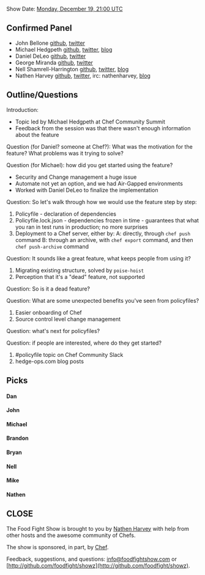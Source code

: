 Show Date:  [Monday, December 19, 21:00 UTC](http://everytimezone.com/#2016-12-19,540,cn3)

Confirmed Panel<a name="panel"></a>
-----
* John Bellone [github](https://github.com/johnbellone), [twitter](https://twitter.com/johnbellone)
* Michael Hedgpeth [github](https://github.com/mhedgpeth), [twitter](https://github.com/mhedgpeth), [blog](http://hedge-ops.com/)
* Daniel DeLeo [github](https://github.com/danielsdeleo), [twitter](http://twitter.com/kallistec)
* George Miranda [github](https://github.com/gmiranda23), [twitter](https://twitter.com/gmiranda23)
* Nell Shamrell-Harrington [github](https://github.com/nellshamrell), [twitter](https://twitter.com/nellshamrell), [blog](http://nellshamrell.com/)
* Nathen Harvey [github](http://github.com/nathenharvey), [twitter](http://twitter.com/nathenharvey), irc: nathenharvey, [blog](http://nathenharvey.com)

Outline/Questions
-----------------
Introduction: 
  * Topic led by Michael Hedgpeth at Chef Community Summit
  * Feedback from the session was that there wasn't enough information about the feature

Question (for Daniel? someone at Chef?): What was the motivation for the feature? What problems was it trying to solve?

Question (for Michael): how did you get started using the feature?

  - Security and Change management a huge issue
  - Automate not yet an option, and we had Air-Gapped environments
  - Worked with Daniel DeLeo to finalize the implementation

Question: So let's walk through how we would use the feature step by step:

  1. Policyfile - declaration of dependencies
  2. Policyfile.lock.json - dependencies frozen in time
    - guarantees that what you ran in test runs in production; no more surprises
  3. Deployment to a Chef server, either by:
    A: directly, through `chef push` command
    B: through an archive, with `chef export` command, and then `chef push-archive` command

Question: It sounds like a great feature, what keeps people from using it?

  1. Migrating existing structure, solved by `poise-hoist`
  2. Perception that it's a "dead" feature, not supported

Question: So is it a dead feature?

Question: What are some unexpected benefits you've seen from policyfiles?

  1. Easier onboarding of Chef
  2. Source control level change management

Question: what's next for policyfiles?

Question: if people are interested, where do they get started?

  1. #policyfile topic on Chef Community Slack
  2. hedge-ops.com blog posts


Picks<a name="picks"></a>
-----

#### Dan

#### John

#### Michael

#### Brandon

#### Bryan

#### Nell

#### Mike  

#### Nathen  



CLOSE
-----

The Food Fight Show is brought to you by [Nathen Harvey](https://twitter.com/nathenharvey) with help from other hosts and the awesome community of Chefs.

The show is sponsored, in part, by [Chef](http://www.chef.io).

Feedback, suggestions, and questions:  [info@foodfightshow.com](mailto:info@foodfightshow.com) or  [http://github.com/foodfight/showz](http://github.com/foodfight/showz).

